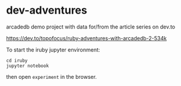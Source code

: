 # dev-adventures
arcadedb demo project with data for/from the article series on dev.to

https://dev.to/topofocus/ruby-adventures-with-arcadedb-2-534k


To start the iruby jupyter environment:

```
cd iruby
jupyter notebook
```

then open `experiment` in the browser.
